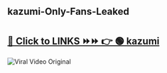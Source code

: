 
 ## kazumi-Only-Fans-Leaked

# <h2><a href="https://clipsfans.com/kazumi&ref=git">🔗 Click to LINKS ⏩⏩ 👉 🟢 kazumi </a></h2>

<a href="https://clipsfans.com/kazumi&ref=git" rel="nofollow" data-target="animated-image.originalLink"><img src="https://i.ibb.co.com/xMMVF88/686577567.gif" alt="Viral Video Original" style="max-width: 100%; display: inline-block;" data-target="animated-image.originalImage"></a>

